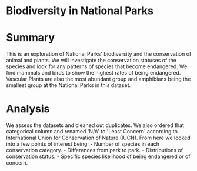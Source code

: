 # Biodiversity in National Parks
 
# Summary
This is an exploration of National Parks' biodiversity and the conservation of animal and plants. We will investigate the conservation statuses of the species and look for any patterns of species that become endangered. We find mammals and birds to show the highest rates of being endangered. Vascular Plants are also the most abundant group and amphibians being the smallest group at the National Parks in this dataset.

# Analysis
 We assess the datasets and cleaned out duplicates. We also ordered that categorical column and renamed 'N/A' to 'Least Concern' according to International Union for Conservation of Nature (IUCN). From here we looked into a few points of interest being:
        - Number of species in each conservation category.
        - Differences from park to park.
        - Distributions of conservation status.
        - Specific species likelihood of being endangered or of concern.

